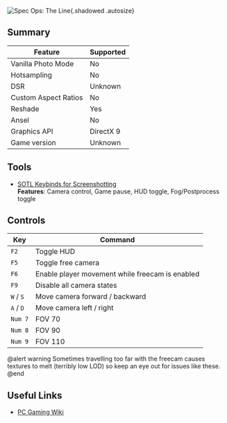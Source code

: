 ![Spec Ops: The Line](Images\SOTL.png "Shot by Iron Gauntlet"){.shadowed .autosize}

## Summary

Feature | Supported
--|--
Vanilla Photo Mode | No
Hotsampling | No
DSR | Unknown
Custom Aspect Ratios | No
Reshade | Yes
Ansel | No
Graphics API | DirectX 9
Game version | Unknown
 
## Tools

* [SOTL Keybinds for Screenshotting](https://www.moddb.com/games/spec-ops-the-line/downloads/sotl-camera-effect-binds)  
**Features**: Camera control, Game pause, HUD toggle, Fog/Postprocess toggle

## Controls 

Key	| Command
--|--
`F2` | Toggle HUD
`F5` | Toggle free camera
`F6` | Enable player movement while freecam is enabled
`F9` | Disable all camera states
`W` / `S` | Move camera forward / backward
`A` / `D` | Move camera left / right
`Num 7` | FOV 70
`Num 8` | FOV 90
`Num 9` | FOV 110

@alert warning
Sometimes travelling too far with the freecam causes textures to melt (terribly low LOD) so keep an eye out for issues like these.
@end

## Useful Links

* [PC Gaming Wiki](https://pcgamingwiki.com/wiki/Spec_Ops:_The_Line)
